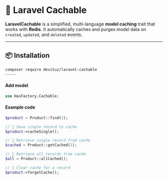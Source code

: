 # 🚀 Laravel Cachable

**LaravelCachable** is a simplified, multi-language **model caching** trait that works with **Redis**.
It automatically caches and purges model data on `created`, `updated`, and `deleted` events.

---

## 📦 Installation

```bash
composer require devituz/laravel-cachable
-----
```


#### Add model
```php
use HasFactory,Cachable;
```


#### Example code
```php
$product = Product::find(1);

// 🔹 Save single record to cache
$product->cacheSingle();

// 🔹 Retrieve single record from cache
$cached = Product::getCached(1);

// 🔹 Retrieve all records from cache
$all = Product::allCached();

// 🔹 Clear cache for a record
$product->forgetCache();



```